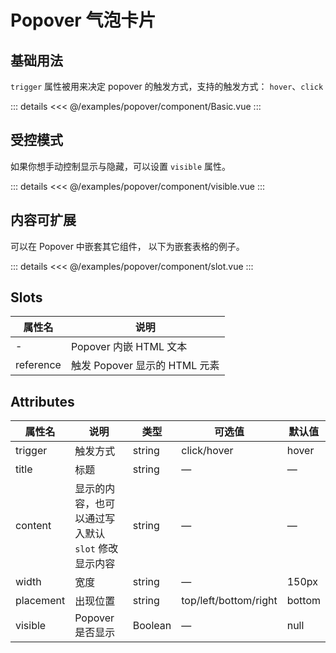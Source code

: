 <script setup>
import Basic from './component/Basic.vue'
import visible from './component/visible.vue'
import Slot from './component/slot.vue'
</script>

# Popover 气泡卡片

## 基础用法

`trigger` 属性被用来决定 popover 的触发方式，支持的触发方式： `hover`、`click`
<Demo>
<Basic/>

::: details
<<< @/examples/popover/component/Basic.vue
:::
</Demo>

## 受控模式

如果你想手动控制显示与隐藏，可以设置 `visible` 属性。
<Demo>
<visible/>

::: details
<<< @/examples/popover/component/visible.vue
:::
</Demo>

## 内容可扩展

可以在 Popover 中嵌套其它组件， 以下为嵌套表格的例子。
<Demo>
<Slot/>

::: details
<<< @/examples/popover/component/slot.vue
:::
</Demo>

## Slots

| 属性名    | 说明                          |
| --------- | ----------------------------- |
| -         | Popover 内嵌 HTML 文本        |
| reference | 触发 Popover 显示的 HTML 元素 |

## Attributes

| 属性名    | 说明                                               | 类型    | 可选值                        | 默认值 |
| --------- | -------------------------------------------------- | ------- | ----------------------------- | ------ |
| trigger   | 触发方式                                           | string  | click/hover | hover  |
| title     | 标题                                               | string  | —                             | —      |
| content   | 显示的内容，也可以通过写入默认 `slot` 修改显示内容 | string  | —                             | —      |
| width     | 宽度                                               | string  | —                             | 150px  |
| placement | 出现位置                                           | string  | top/left/bottom/right         | bottom |
| visible   | Popover 是否显示                                   | Boolean | —                             | null   |

<style>
  table td {
      width:fit-content
  }
</style>

